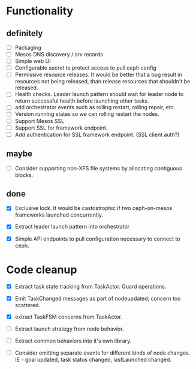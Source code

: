 # Functionality

## definitely

- [ ] Packaging
- [ ] Mesos DNS discovery / srv records
- [ ] Simple web UI
- [ ] Configurable secret to protect access to pull ceph config
- [ ] Permissive resource releases. It would be better that a bug result in resources not being released, than release
      resources that shouldn't be released.
- [ ] Health checks. Leader launch pattern should wait for leader node to return successful health before launching other
      tasks.
- [ ] add orchestrator events such as rolling restart, rolling repair, etc.
- [ ] Version running states so we can rolling restart the nodes.
- [ ] Support Mesos SSL
- [ ] Support SSL for framework endpoint.
- [ ] Add authentication for SSL framework endpoint. (SSL client auth?)

## maybe

- [ ] Consider supporting non-XFS file systems by allocating contiguous blocks.

## done

- [x] Exclusive lock. It would be castostrophic if two ceph-on-mesos frameworks launched concurrently.
- [x] Extract leader launch pattern into orchestrator
- [x] Simple API endpoints to pull configuration necessary to connect to ceph.


# Code cleanup

- [x] Extract task state tracking from TaskActor. Guard operations.
- [x] Emit TaskChanged messages as part of nodeupdated; concern too scattered.
- [x] extract TaskFSM concerns from TaskActor.
- [ ] Extract launch strategy from node behavior.
- [ ] Extract common behaviors into it's own library.
- [ ] Consider emitting separate events for different kinds of node changes. IE - goal updated, task status changed,
      lastLaunched changed.

